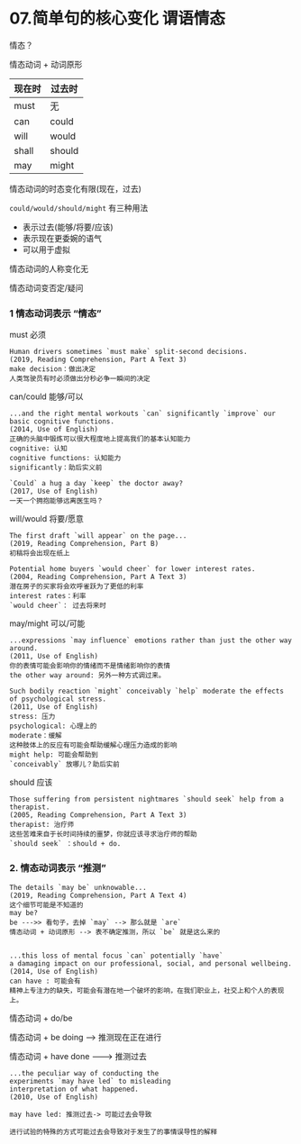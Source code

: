 # 07.简单句的核心变化 谓语情态

情态？

情态动词 + 动词原形

现在时|过去时
-|-
must|无
can|could
will|would
shall|should
may|might

情态动词的时态变化有限(现在，过去)

`could/would/should/might` 有三种用法
* 表示过去(能够/将要/应该)
* 表示现在更委婉的语气
* 可以用于虚拟

情态动词的人称变化无

情态动词变否定/疑问

### 1 情态动词表示 “情态”

must     必须
```
Human drivers sometimes `must make` split-second decisions.
(2019, Reading Comprehension, Part A Text 3)
make decision：做出决定
人类驾驶员有时必须做出分秒必争一瞬间的决定
```

can/could 能够/可以
```
...and the right mental workouts `can` significantly `improve` our basic cognitive functions.
(2014, Use of English)
正确的头脑中锻炼可以很大程度地上提高我们的基本认知能力
cognitive: 认知
cognitive functions: 认知能力
significantly：助后实义前

`Could` a hug a day `keep` the doctor away?
(2017, Use of English)
一天一个拥抱能够远离医生吗？

```

will/would 将要/愿意
```
The first draft `will appear` on the page...
(2019, Reading Comprehension, Part B)
初稿将会出现在纸上

Potential home buyers `would cheer` for lower interest rates.
(2004, Reading Comprehension, Part A Text 3)
潜在房子的买家将会欢呼雀跃为了更低的利率
interest rates：利率
`would cheer`： 过去将来时
```

may/might 可以/可能
```
...expressions `may influence` emotions rather than just the other way around.
(2011, Use of English)
你的表情可能会影响你的情绪而不是情绪影响你的表情
the other way around: 另外一种方式调过来。

Such bodily reaction `might` conceivably `help` moderate the effects of psychological stress.
(2011, Use of English)
stress: 压力
psychological: 心理上的
moderate：缓解
这种肢体上的反应有可能会帮助缓解心理压力造成的影响
might help: 可能会帮助到
`conceivably` 放哪儿？助后实前
```

should 应该
```
Those suffering from persistent nightmares `should seek` help from a therapist.
(2005, Reading Comprehension, Part A Text 3)
therapist: 治疗师
这些苦难来自于长时间持续的噩梦，你就应该寻求治疗师的帮助
`should seek` ：should + do.
```

### 2. 情态动词表示 “推测”

```
The details `may be` unknowable...
(2019, Reading Comprehension, Part A Text 4)
这个细节可能是不知道的
may be?
be --->> 看句子，去掉 `may` --> 那么就是 `are`
情态动词 + 动词原形 --> 表不确定推测，所以 `be` 就是这么来的


...this loss of mental focus `can` potentially `have`
a damaging impact on our professional, social, and personal wellbeing.
(2014, Use of English)
can have : 可能会有
精神上专注力的缺失，可能会有潜在地一个破坏的影响，在我们职业上，社交上和个人的表现上。
```

情态动词 + do/be

情态动词 + be doing --> 推测现在正在进行

情态动词 + have done ---> 推测过去

```
...the peculiar way of conducting the
experiments `may have led` to misleading
interpretation of what happened.
(2010, Use of English)

may have led: 推测过去-> 可能过去会导致

进行试验的特殊的方式可能过去会导致对于发生了的事情误导性的解释
```

